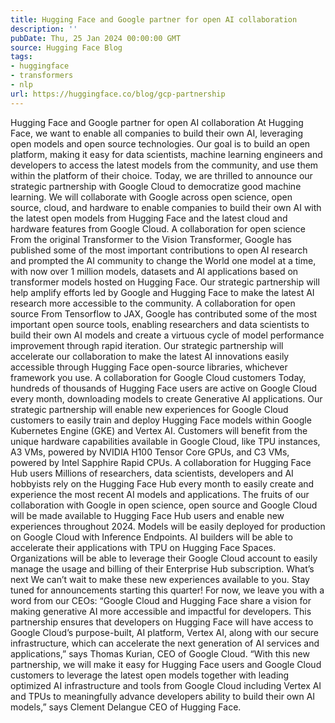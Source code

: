 ```yaml
---
title: Hugging Face and Google partner for open AI collaboration
description: ''
pubDate: Thu, 25 Jan 2024 00:00:00 GMT
source: Hugging Face Blog
tags:
- huggingface
- transformers
- nlp
url: https://huggingface.co/blog/gcp-partnership
---
```


Hugging Face and Google partner for open AI collaboration
At Hugging Face, we want to enable all companies to build their own AI, leveraging open models and open source technologies. Our goal is to build an open platform, making it easy for data scientists, machine learning engineers and developers to access the latest models from the community, and use them within the platform of their choice.
Today, we are thrilled to announce our strategic partnership with Google Cloud to democratize good machine learning. We will collaborate with Google across open science, open source, cloud, and hardware to enable companies to build their own AI with the latest open models from Hugging Face and the latest cloud and hardware features from Google Cloud.
A collaboration for open science
From the original Transformer to the Vision Transformer, Google has published some of the most important contributions to open AI research and prompted the AI community to change the World one model at a time, with now over 1 million models, datasets and AI applications based on transformer models hosted on Hugging Face.
Our strategic partnership will help amplify efforts led by Google and Hugging Face to make the latest AI research more accessible to the community.
A collaboration for open source
From Tensorflow to JAX, Google has contributed some of the most important open source tools, enabling researchers and data scientists to build their own AI models and create a virtuous cycle of model performance improvement through rapid iteration.
Our strategic partnership will accelerate our collaboration to make the latest AI innovations easily accessible through Hugging Face open-source libraries, whichever framework you use.
A collaboration for Google Cloud customers
Today, hundreds of thousands of Hugging Face users are active on Google Cloud every month, downloading models to create Generative AI applications.
Our strategic partnership will enable new experiences for Google Cloud customers to easily train and deploy Hugging Face models within Google Kubernetes Engine (GKE) and Vertex AI. Customers will benefit from the unique hardware capabilities available in Google Cloud, like TPU instances, A3 VMs, powered by NVIDIA H100 Tensor Core GPUs, and C3 VMs, powered by Intel Sapphire Rapid CPUs.
A collaboration for Hugging Face Hub users
Millions of researchers, data scientists, developers and AI hobbyists rely on the Hugging Face Hub every month to easily create and experience the most recent AI models and applications.
The fruits of our collaboration with Google in open science, open source and Google Cloud will be made available to Hugging Face Hub users and enable new experiences throughout 2024. Models will be easily deployed for production on Google Cloud with Inference Endpoints. AI builders will be able to accelerate their applications with TPU on Hugging Face Spaces. Organizations will be able to leverage their Google Cloud account to easily manage the usage and billing of their Enterprise Hub subscription.
What’s next
We can’t wait to make these new experiences available to you. Stay tuned for announcements starting this quarter! For now, we leave you with a word from our CEOs:
“Google Cloud and Hugging Face share a vision for making generative AI more accessible and impactful for developers. This partnership ensures that developers on Hugging Face will have access to Google Cloud’s purpose-built, AI platform, Vertex AI, along with our secure infrastructure, which can accelerate the next generation of AI services and applications,” says Thomas Kurian, CEO of Google Cloud.
“With this new partnership, we will make it easy for Hugging Face users and Google Cloud customers to leverage the latest open models together with leading optimized AI infrastructure and tools from Google Cloud including Vertex AI and TPUs to meaningfully advance developers ability to build their own AI models,” says Clement Delangue CEO of Hugging Face.